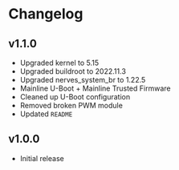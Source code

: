 # Changelog

## v1.1.0

* Upgraded kernel to 5.15
* Upgraded buildroot to 2022.11.3
* Upgraded nerves_system_br to 1.22.5
* Mainline U-Boot + Mainline Trusted Firmware
* Cleaned up U-Boot configuration
* Removed broken PWM module
* Updated `README`

## v1.0.0

* Initial release
